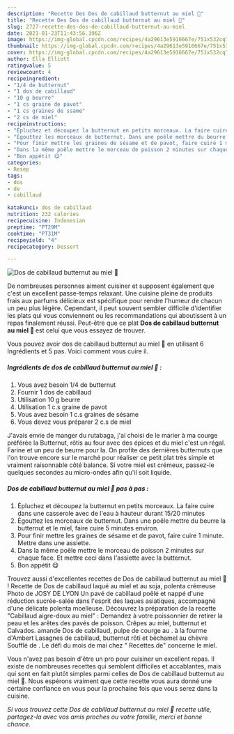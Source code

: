 ```yaml
---
description: "Recette Des Dos de cabillaud butternut au miel 🍯"
title: "Recette Des Dos de cabillaud butternut au miel 🍯"
slug: 2727-recette-des-dos-de-cabillaud-butternut-au-miel
date: 2021-01-23T11:43:56.396Z
image: https://img-global.cpcdn.com/recipes/4a29613e5916667e/751x532cq70/dos-de-cabillaud-butternut-au-miel-🍯-photo-principale-de-la-recette.jpg
thumbnail: https://img-global.cpcdn.com/recipes/4a29613e5916667e/751x532cq70/dos-de-cabillaud-butternut-au-miel-🍯-photo-principale-de-la-recette.jpg
cover: https://img-global.cpcdn.com/recipes/4a29613e5916667e/751x532cq70/dos-de-cabillaud-butternut-au-miel-🍯-photo-principale-de-la-recette.jpg
author: Ella Elliott
ratingvalue: 5
reviewcount: 4
recipeingredient:
- "1/4 de butternut"
- "1 dos de cabillaud"
- "10 g beurre"
- "1 cs graine de pavot"
- "1 cs graines de ssame"
- "2 cs de miel"
recipeinstructions:
- "Épluchez et découpez la butternut en petits morceaux. La faire cuire dans une casserole avec de l&#39;eau à hauteur durant 15/20 minutes"
- "Égouttez les morceaux de butternut. Dans une poêle mettre du beurre la butternut et le miel, faire cuire 5 minutes environ."
- "Pour finir mettre les graines de sésame et de pavot, faire cuire 1 minute. Mettre dans une assiette."
- "Dans la même poêle mettre le morceau de poisson 2 minutes sur chaque face. Et mettre ceci dans l&#39;assiette avec la butternut."
- "Bon appétit 😋"
categories:
- Resep
tags:
- dos
- de
- cabillaud

katakunci: dos de cabillaud 
nutrition: 232 calories
recipecuisine: Indonesian
preptime: "PT29M"
cooktime: "PT31M"
recipeyield: "4"
recipecategory: Dessert

---
```



![Dos de cabillaud butternut au miel 🍯](https://img-global.cpcdn.com/recipes/4a29613e5916667e/751x532cq70/dos-de-cabillaud-butternut-au-miel-🍯-photo-principale-de-la-recette.jpg)

De nombreuses personnes aiment cuisiner et supposent également que c'est un excellent passe-temps relaxant. Une cuisine pleine de produits frais aux parfums délicieux est spécifique pour rendre l'humeur de chacun un peu plus légère. Cependant, il peut souvent sembler difficile d'identifier les plats qui vous conviennent ou les recommandations qui aboutissent à un repas finalement réussi. Peut-être que ce plat <strong> Dos de cabillaud butternut au miel 🍯 </strong> est celui que vous essayez de trouver.

<!--inarticleads1-->

Vous pouvez avoir dos de cabillaud butternut au miel 🍯 en utilisant 6 Ingrédients et 5 pas. Voici comment vous cuire il.

##### Ingrédients de dos de cabillaud butternut au miel 🍯 :

1. Vous avez besoin 1/4 de butternut
1. Fournir 1 dos de cabillaud
1. Utilisation 10 g beurre
1. Utilisation 1 c.s graine de pavot
1. Vous avez besoin 1 c.s graines de sésame
1. Vous devez vous préparer 2 c.s de miel


J&#39;avais envie de manger du rutabaga, j&#39;ai choisi de le marier à ma courge préférée la Butternut, rôtis au four avec des épices et du miel c&#39;est un régal. Farine et un peu de beurre pour la. On profite des dernières butternuts que l&#39;on trouve encore sur le marché pour réaliser ce petit plat très simple et vraiment raisonnable côté balance. Si votre miel est crémeux, passez-le quelques secondes au micro-ondes afin qu&#39;il soit liquide. 

<!--inarticleads2-->

##### Dos de cabillaud butternut au miel 🍯 pas à pas :

1. Épluchez et découpez la butternut en petits morceaux. La faire cuire dans une casserole avec de l&#39;eau à hauteur durant 15/20 minutes
1. Égouttez les morceaux de butternut. Dans une poêle mettre du beurre la butternut et le miel, faire cuire 5 minutes environ.
1. Pour finir mettre les graines de sésame et de pavot, faire cuire 1 minute. Mettre dans une assiette.
1. Dans la même poêle mettre le morceau de poisson 2 minutes sur chaque face. Et mettre ceci dans l&#39;assiette avec la butternut.
1. Bon appétit 😋


Trouvez aussi d&#39;excellentes recettes de Dos de cabillaud butternut au miel 🍯 ! Recette de Dos de cabillaud laqué au miel et au soja, polenta crémeuse Photo de JOSY DE LYON Un pavé de cabillaud poêlé et nappé d&#39;une réduction sucrée-salée dans l&#39;esprit des laques asiatiques, accompagné d&#39;une délicate polenta moelleuse. Découvrez la préparation de la recette &#34;Cabillaud aigre-doux au miel&#34; : Demandez à votre poissonnier de retirer la peau et les arêtes des pavés de poisson. Crêpes au miel, butternut et Calvados. amande Dos de cabillaud, pulpe de courge au . à la fourme d&#39;Ambert Lasagnes de cabillaud, butternut rôti et béchamel au chèvre Soufflé de . Le défi du mois de mai chez &#34; Recettes.de&#34; concerne le miel. 

<!--inarticleads1-->

<p>
Vous n'avez pas besoin d'être un pro pour cuisiner un excellent repas. Il existe de nombreuses recettes qui semblent difficiles et accablantes, mais qui sont en fait plutôt simples parmi celles de Dos de cabillaud butternut au miel 🍯. Nous espérons vraiment que cette recette vous aura donné une certaine confiance en vous pour la prochaine fois que vous serez dans la cuisine.
</p>

<p>
<i>Si vous trouvez cette Dos de cabillaud butternut au miel 🍯 recette utile, partagez-la avec vos amis proches ou votre famille, merci et bonne chance.</i>
</p>
